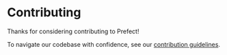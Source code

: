 # Contributing

Thanks for considering contributing to Prefect!

To navigate our codebase with confidence, see our [contribution guidelines](/contribute/index).
